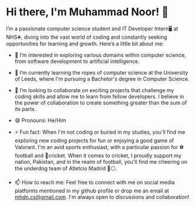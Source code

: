 # Hi there, I'm Muhammad Noor! 👋

I’m a passionate computer science student and IT Developer Intern🖥️ at NHS➕, diving into the vast world of coding and constantly seeking opportunities for learning and growth. Here’s a little bit about me:

- 👀 I’m interested in exploring various domains within computer science, from software development to artificial intelligence.
  
- 🌱 I’m currently learning the ropes of computer science at the University of Leeds, where I'm pursuing a Bachelor's degree in Computer Science.
  
- 💞️ I’m looking to collaborate on exciting projects that challenge my coding skills and allow me to learn from fellow developers. I believe in the power of collaboration to create something greater than the sum of its parts.

- 😄 Pronouns: He/Him

- ⚡ Fun fact: When I'm not coding or buried in my studies, you'll find me exploring new coding projects for fun or enjoying a good game of Valorant. I'm an avid sports enthusiast, with a particular passion for ⚽football and 🏏cricket. When it comes to cricket, I proudly support my nation, Pakistan, and in the realm of football, you'll find me cheering on the underdog team of Atletcio  Madrid 🔴⚪.

-  📫 How to reach me: Feel free to connect with me on social media platforms mentioned in my github profile or drop me an email at mhdn.cs@gmail.com. I'm always open to discussions and collaboration!




